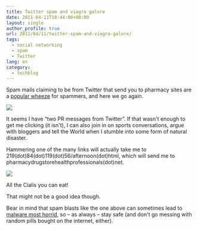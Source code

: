 ```yaml
---
title: Twitter spam and viagra galore
date: 2011-04-11T18:44:00+00:00
layout: single
author_profile: true
url: 2011/04/11/twitter-spam-and-viagra-galore/
tags:
  - social networking
  - spam
  - Twitter
lang: en
category: 
  - techblog
---
```

Spam mails claiming to be from Twitter that send you to pharmacy sites are a [popular wheeze](http://www.hoax-slayer.com/pharmacy-spam-twitter-messages.shtml) for spammers, and here we go again.

[![](http://2.bp.blogspot.com/-hh2BnedIABI/TaNEs-5awwI/AAAAAAAAD0A/xEMAaDnGQy4/s320/twtprmcn1.jpg)](http://2.bp.blogspot.com/-hh2BnedIABI/TaNEs-5awwI/AAAAAAAAD0A/xEMAaDnGQy4/s1600/twtprmcn1.jpg)

It seems I have “two PR messages from Twitter”. If that wasn't enough to get me clicking (it isn't), I can also join in on sports conversations, argue with bloggers and tell the World when I stumble into some form of natural disaster.

Hammering one of the many links will actually take me to 219(dot)84(dot)119(dot)56/afternoon(dot)html, which will send me to pharmacydrugstorehealthprofessionals(dot)net.

[![](http://1.bp.blogspot.com/-yFpIYJCLitQ/TaNE25aw0KI/AAAAAAAAD0E/98496OFruvU/s320/twtprmcn2.jpg)](http://1.bp.blogspot.com/-yFpIYJCLitQ/TaNE25aw0KI/AAAAAAAAD0E/98496OFruvU/s1600/twtprmcn2.jpg)

All the Cialis you can eat!

That might not be a good idea though.

Bear in mind that spam blasts like the one above can sometimes lead to [malware most horrid](http://spamnews.com/The-News/Latest/Drive-by-Download-Assault-Masked-With-Canadian-Pharmacy-Site-2010062113277/), so – as always – stay safe (and don't go messing with random pills bought on the internet, either).